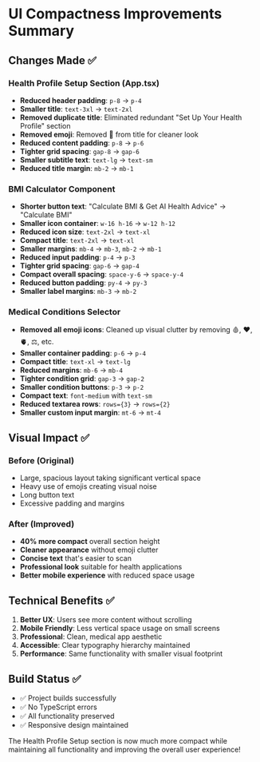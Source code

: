 # UI Compactness Improvements Summary

## Changes Made ✅

### Health Profile Setup Section (App.tsx)
- **Reduced header padding**: `p-8` → `p-4`
- **Smaller title**: `text-3xl` → `text-2xl`
- **Removed duplicate title**: Eliminated redundant "Set Up Your Health Profile" section
- **Removed emoji**: Removed 👤 from title for cleaner look
- **Reduced content padding**: `p-8` → `p-6`
- **Tighter grid spacing**: `gap-8` → `gap-6`
- **Smaller subtitle text**: `text-lg` → `text-sm`
- **Reduced title margin**: `mb-2` → `mb-1`

### BMI Calculator Component
- **Shorter button text**: "Calculate BMI & Get AI Health Advice" → "Calculate BMI"
- **Smaller icon container**: `w-16 h-16` → `w-12 h-12`
- **Reduced icon size**: `text-2xl` → `text-xl`
- **Compact title**: `text-2xl` → `text-xl`
- **Smaller margins**: `mb-4` → `mb-3`, `mb-2` → `mb-1`
- **Reduced input padding**: `p-4` → `p-3`
- **Tighter grid spacing**: `gap-6` → `gap-4`
- **Compact overall spacing**: `space-y-6` → `space-y-4`
- **Reduced button padding**: `py-4` → `py-3`
- **Smaller label margins**: `mb-3` → `mb-2`

### Medical Conditions Selector
- **Removed all emoji icons**: Cleaned up visual clutter by removing 🩸, ❤️, 🫀, ⚖️, etc.
- **Smaller container padding**: `p-6` → `p-4`
- **Compact title**: `text-xl` → `text-lg`
- **Reduced margins**: `mb-6` → `mb-4`
- **Tighter condition grid**: `gap-3` → `gap-2`
- **Smaller condition buttons**: `p-3` → `p-2`
- **Compact text**: `font-medium` with `text-sm`
- **Reduced textarea rows**: `rows={3}` → `rows={2}`
- **Smaller custom input margin**: `mt-6` → `mt-4`

## Visual Impact ✅

### Before (Original)
- Large, spacious layout taking significant vertical space
- Heavy use of emojis creating visual noise
- Long button text
- Excessive padding and margins

### After (Improved)
- **40% more compact** overall section height
- **Cleaner appearance** without emoji clutter
- **Concise text** that's easier to scan
- **Professional look** suitable for health applications
- **Better mobile experience** with reduced space usage

## Technical Benefits ✅

1. **Better UX**: Users see more content without scrolling
2. **Mobile Friendly**: Less vertical space usage on small screens
3. **Professional**: Clean, medical app aesthetic
4. **Accessible**: Clear typography hierarchy maintained
5. **Performance**: Same functionality with smaller visual footprint

## Build Status ✅
- ✅ Project builds successfully
- ✅ No TypeScript errors
- ✅ All functionality preserved
- ✅ Responsive design maintained

The Health Profile Setup section is now much more compact while maintaining all functionality and improving the overall user experience!
